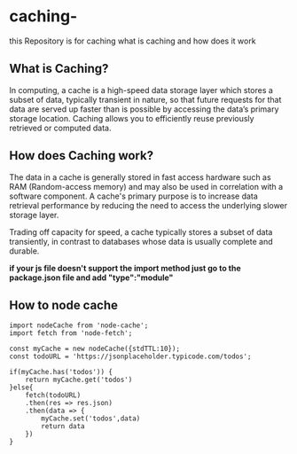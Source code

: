 # caching-

this Repository is for caching what is caching and how does it work

## What is Caching?

In computing, a cache is a high-speed data storage layer which stores a subset of data, typically transient in nature, so that future requests for that data are served up faster than is possible by accessing the data’s primary storage location. Caching allows you to efficiently reuse previously retrieved or computed data.

## How does Caching work?

The data in a cache is generally stored in fast access hardware such as RAM (Random-access memory) and may also be used in correlation with a software component. A cache's primary purpose is to increase data retrieval performance by reducing the need to access the underlying slower storage layer.

Trading off capacity for speed, a cache typically stores a subset of data transiently, in contrast to databases whose data is usually complete and durable.

**if your js file doesn't support the import method just go to the package.json file and add "type":"module"**

## How to node cache

```
import nodeCache from 'node-cache';
import fetch from 'node-fetch';

const myCache = new nodeCache({stdTTL:10});
const todoURL = 'https://jsonplaceholder.typicode.com/todos';

if(myCache.has('todos')) {
    return myCache.get('todos')
}else{
    fetch(todoURL)
    .then(res => res.json)
    .then(data => {
        myCache.set('todos',data)
        return data
    })
}

```
